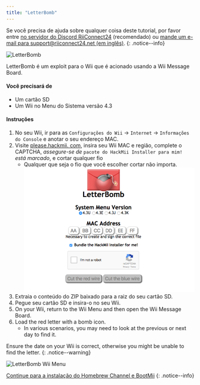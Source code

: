 ```yaml
---
title: "LetterBomb"
---
```


Se você precisa de ajuda sobre qualquer coisa deste tutorial, por favor entre [no servidor do Discord RiiConnect24](https://discord.gg/rc24) (recomendado) ou [mande um e-mail para support@riiconnect24.net (em inglês)](mailto:support@riiconnect24.net).
{: .notice--info}

![LetterBomb](/images/letterbomb.png)

LetterBomb é um exploit para o Wii que é acionado usando a Wii Message Board.

#### Você precisará de
- Um cartão SD
- Um Wii no Menu do Sistema versão 4.3

#### Instruções


1. No seu Wii, ir para as `Configurações do Wii` -> `Internet` -> `Informações do Console` e anotar o seu endereço MAC.
1. Visite [please.hackmii. com](https://please.hackmii.com), insira seu Wii MAC e região, complete o CAPTCHA, *assegure-se de* `pacote do HackMii Installer para mim!` *está marcado*, e cortar qualquer fio
   - Qualquer que seja o fio que você escolher cortar não importa. ![HackMii Screen](/images/Wii/LetterBomb-PC.png)
1. Extraia o conteúdo do ZIP baixado para a raiz do seu cartão SD.
1. Pegue seu cartão SD e insira-o no seu Wii.
1. On your Wii, return to the Wii Menu and then open the Wii Message Board.
1. Load the red letter with a bomb icon.
   - In various scenarios, you may need to look at the previous or next day to find it.

Ensure the date on your Wii is correct, otherwise you might be unable to find the letter.
{: .notice--warning}


![LetterBomb Wii Menu](/images/Wii/LetterBomb-Wii.png)

[Continue para a instalação do Homebrew Channel e BootMii](hbc)
{: .notice--info}
